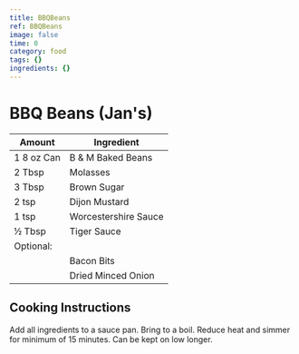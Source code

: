 ```yaml
---
title: BBQBeans
ref: BBQBeans
image: false
time: 0
category: food
tags: {}
ingredients: {}
---
```

# BBQ Beans (Jan's)  
  
|Amount|Ingredient|  
|----|----|  
1 8 oz Can | B & M Baked Beans  
2 Tbsp | Molasses  
3 Tbsp | Brown Sugar  
2 tsp | Dijon Mustard  
1 tsp | Worcestershire Sauce  
½ Tbsp | Tiger Sauce  
Optional: |   
 || Bacon Bits  
 || Dried Minced Onion  
  
## Cooking Instructions  
Add all ingredients to a sauce pan. Bring to a boil. Reduce heat and simmer for minimum of 15 minutes. Can be kept on low longer.  
  